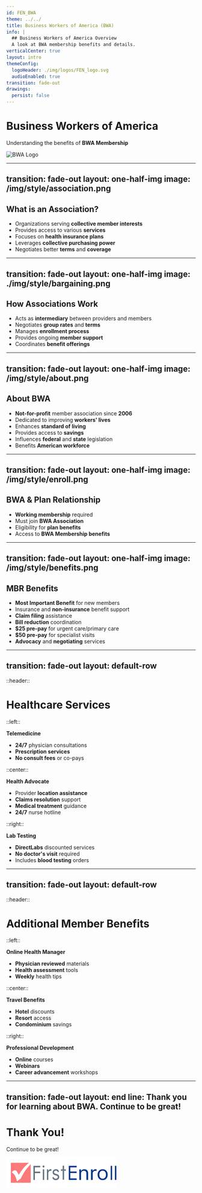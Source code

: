 ```yaml
---
id: FEN_BWA
theme: ../../
title: Business Workers of America (BWA)
info: |
  ## Business Workers of America Overview
  A look at BWA membership benefits and details.
verticalCenter: true
layout: intro
themeConfig:
  logoHeader: ./img/logos/FEN_logo.svg
  audioEnabled: true
transition: fade-out
drawings:
  persist: false
---
```

<div class="relative top-24">

<SlideAudio deckKey="FEN_BWA" />

  <div class="grid grid-cols-1 items-center py-8">

  # Business Workers of America

  Understanding the benefits of **BWA Membership**
  </div>
  <div class="grid grid-cols-1 gap-4 items-center py-8 mt-16">
    <img src="/img/logos/BWA_logo.png" class="h-12 pt-1 mix-blend-multiply" alt="BWA Logo">
  </div>
</div>

---
transition: fade-out
layout: one-half-img
image: /img/style/association.png
---

## What is an Association?

<v-clicks>

- Organizations serving **collective member interests**
- Provides access to various **services**
- Focuses on **health insurance plans**
- Leverages **collective purchasing power**
- Negotiates better **terms** and **coverage**

</v-clicks>

---
transition: fade-out
layout: one-half-img
image: ./img/style/bargaining.png
---

## How Associations Work

<v-clicks>

- Acts as **intermediary** between providers and members
- Negotiates **group rates** and **terms**
- Manages **enrollment process**
- Provides ongoing **member support**
- Coordinates **benefit offerings**

</v-clicks>

---
transition: fade-out
layout: one-half-img
image: /img/style/about.png
---

## About BWA

<v-clicks>

- **Not-for-profit** member association since **2006**
- Dedicated to improving **workers' lives**
- Enhances **standard of living**
- Provides access to **savings**
- Influences **federal** and **state** legislation
- Benefits **American workforce**

</v-clicks>

---
transition: fade-out
layout: one-half-img
image: /img/style/enroll.png
---

## BWA & Plan Relationship

<v-clicks>

- **Working membership** required
- Must join **BWA Association**
- Eligibility for **plan benefits**
- Access to **BWA Membership benefits**

</v-clicks>

---
transition: fade-out
layout: one-half-img
image: /img/style/benefits.png
---

## MBR Benefits

<v-clicks>

- **Most Important Benefit** for new members
- Insurance and **non-insurance** benefit support
- **Claim filing** assistance
- **Bill reduction** coordination
- **$25 pre-pay** for urgent care/primary care
- **$50 pre-pay** for specialist visits
- **Advocacy** and **negotiating** services

</v-clicks>

---
transition: fade-out
layout: default-row
---

::header::
# Healthcare Services

::left::
<v-click>

**Telemedicine**
- **24/7** physician consultations
- **Prescription services** 
- **No consult fees** or co-pays
</v-click>

::center::
<v-click>

**Health Advocate**
- Provider **location assistance**
- **Claims resolution** support
- **Medical treatment** guidance
- **24/7** nurse hotline
</v-click>

::right::
<v-click>

**Lab Testing**
- **DirectLabs** discounted services
- **No doctor's visit** required
- Includes **blood testing** orders
</v-click>

---
transition: fade-out
layout: default-row
---

::header::
# Additional Member Benefits

::left::
<v-click>

**Online Health Manager**
- **Physician reviewed** materials
- **Health assessment** tools
- **Weekly** health tips
</v-click>

::center::
<v-click>

**Travel Benefits**
- **Hotel** discounts
- **Resort** access
- **Condominium** savings
</v-click>

::right::
<v-click>

**Professional Development**
- **Online** courses
- **Webinars**
- **Career advancement** workshops
</v-click>

---
transition: fade-out
layout: end
line: Thank you for learning about BWA. Continue to be great!
---

# Thank You!

Continue to be great!

<img src="./img/logos/FEN_logo.svg" class="h-12 mt-32" alt="FirstEnroll Logo">

